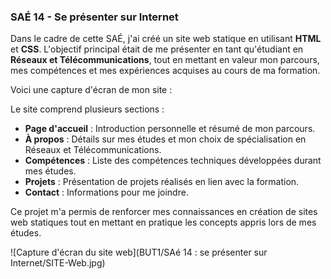 ### **SAÉ 14 - Se présenter sur Internet**

Dans le cadre de cette SAÉ, j'ai créé un site web statique en utilisant **HTML** et **CSS**. L'objectif principal était de me présenter en tant qu'étudiant en **Réseaux et Télécommunications**, tout en mettant en valeur mon parcours, mes compétences et mes expériences acquises au cours de ma formation. 

Voici une capture d'écran de mon site :


Le site comprend plusieurs sections :

- **Page d'accueil** : Introduction personnelle et résumé de mon parcours.
- **À propos** : Détails sur mes études et mon choix de spécialisation en Réseaux et Télécommunications.
- **Compétences** : Liste des compétences techniques développées durant mes études.
- **Projets** : Présentation de projets réalisés en lien avec la formation.
- **Contact** : Informations pour me joindre.

Ce projet m'a permis de renforcer mes connaissances en création de sites web statiques tout en mettant en pratique les concepts appris lors de mes études.

![Capture d'écran du site web](BUT1/SAé 14 : se présenter sur Internet/SITE-Web.jpg)

